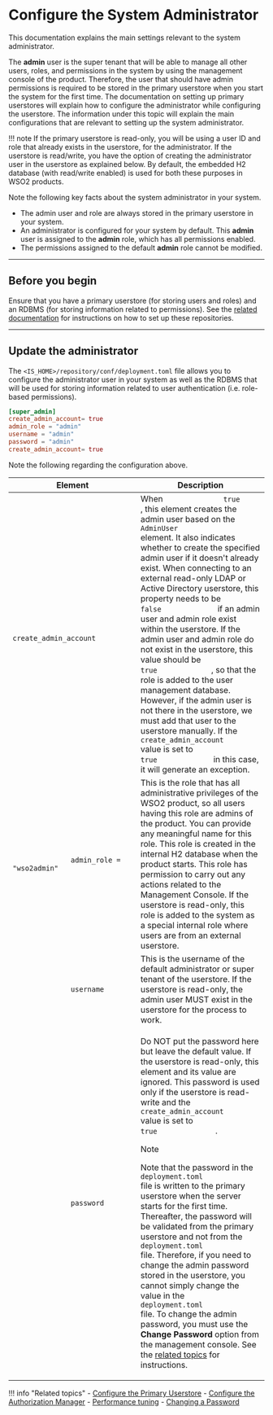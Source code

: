 # Configure the System Administrator

This documentation explains the main settings relevant to the system
administrator.

The **admin** user is the super tenant that will be able to manage all
other users, roles, and permissions in the system by using the management
console of the product. Therefore, the user that should have admin
permissions is required to be stored in the primary userstore when you
start the system for the first time. The documentation on setting up
primary userstores will explain how to configure the administrator
while configuring the userstore. The information under this topic will
explain the main configurations that are relevant to setting up the
system administrator.

!!! note
    If the primary userstore is read-only, you will be using a user ID and
    role that already exists in the userstore, for the administrator. If
    the userstore is read/write, you have the option of creating the
    administrator user in the userstore as explained below. By default, the
    embedded H2 database (with read/write enabled) is used for both these
    purposes in WSO2 products.
    

Note the following key facts about the system administrator in your
system.

-   The admin user and role are always stored in the primary userstore
    in your system.
-   An administrator is configured for your system by default. This
    **admin** user is assigned to the **admin** role, which has all
    permissions enabled.
-   The permissions assigned to the default **admin** role cannot be
    modified.

---

## Before you begin

Ensure that you have a primary userstore (for storing users and roles)
and an RDBMS (for storing information related to permissions). See the
[related
documentation](#related-topics) for
instructions on how to set up these repositories.

---

## Update the administrator

The `<IS_HOME>/repository/conf/deployment.toml` file allows you to configure the administrator user in your system as well as
the RDBMS that will be used for storing information related to user
authentication (i.e. role-based permissions).

``` toml
[super_admin]
create_admin_account= true
admin_role = "admin"
username = "admin"
password = "admin"
create_admin_account= true
```

Note the following regarding the configuration above.

<table>
<colgroup>
<col style="width: 50%" />
<col style="width: 50%" />
</colgroup>
<thead>
<tr class="header">
<th>Element</th>
<th>Description</th>
</tr>
</thead>
<tbody>
<tr class="odd">
<td><code>              create_admin_account             </code></td>
<td>When <code>              true             </code>, this element creates the admin user based on the <code>              AdminUser             </code> element. It also indicates whether to create the specified admin user if it doesn't already exist. When connecting to an external read-only LDAP or Active Directory userstore, this property needs to be <code>              false             </code> if an admin user and admin role exist within the userstore. If the admin user and admin role do not exist in the userstore, this value should be <code>              true             </code>, so that the role is added to the user management database. However, if the admin user is not there in the userstore, we must add that user to the userstore manually. If the <code>              create_admin_account             </code> value is set to <code>              true             </code> in this case, it will generate an exception.</td>
</tr>
<tr class="even">
<td><code>              admin_role = "wso2admin"            </code></td>
<td>This is the role that has all administrative privileges of the WSO2 product, so all users having this role are admins of the product. You can provide any meaningful name for this role. This role is created in the internal H2 database when the product starts. This role has permission to carry out any actions related to the Management Console. If the userstore is read-only, this role is added to the system as a special internal role where users are from an external userstore.</td>
</tr>
<tr class="even">
<td><code>              username          </code></td>
<td>This is the username of the default administrator or super tenant of the userstore. If the userstore is read-only, the admin user MUST exist in the userstore for the process to work.</td>
</tr>
<tr class="odd">
<td><code>              password             </code></td>
<td><p>Do NOT put the password here but leave the default value. If the userstore is read-only, this element and its value are ignored. This password is used only if the userstore is read-write and the <code>            create_admin_account           </code> value is set to <code>               true              </code>.</p>
<div class="admonition note">
<p class="admonition-title">Note</p>
    <p>Note that the password in the <code>               deployment.toml              </code> file is written to the primary userstore when the server starts for the first time. Thereafter, the password will be validated from the primary userstore and not from the <code>               deployment.toml             </code> file. Therefore, if you need to change the admin password stored in the userstore, you cannot simply change the value in the <code>               deployment.toml             </code> file. To change the admin password, you must use the <strong>Change Password</strong> option from the management console. See the <a href="#related-topics">related topics</a> for instructions.
    </p></div></td>
</tr>
</tbody>
</table>

<a name="related-topics"></a>

!!! info "Related topics"
    -   [Configure the Primary Userstore]({{base_path}}/deploy/configure-the-primary-user-store)
    -   [Configure the Authorization Manager]({{base_path}}/deploy/configure-the-authorization-manager)
    -   [Performance tuning]({{base_path}}/..deploy/performance/performance-tuning-recommendations)
    -   [Changing a Password]({{base_path}}/guides/identity-lifecycles/manage-user-overview/)
